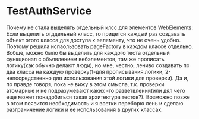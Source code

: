 # TestAuthService
Почему не стала выделять отдельный клсс для элементов WebElements:
Если выделить отддельный класс, то придется каждый раз создавать объект этого класса для доступа к эелементу, что не очень удобно. 
Поэтому решила испаользовать pageFactory в каждом классе отдельно. 
Вобще, можно было бы выделить для каждого теста отдельный функционал с объявлением вебэлементов, там же прописать логику(как обычно делают люди),
но мне, честно, лениво создавать по два класса на каждую проверку(1-для прописывания логики, 2-непосредственно для использования этой логики для проверки).
Да и, по правде говоря, пока не вижу в этом смысла, т.к. проверки атомарные и не подразумевают каких -то разветвлений(или дял чего еще может понадобиться такая архитектура тестов?).
Возможно позже в этом появится необходимость и я всетки переборю лень и сделаю разграничение логики и ее использования в других классах.
